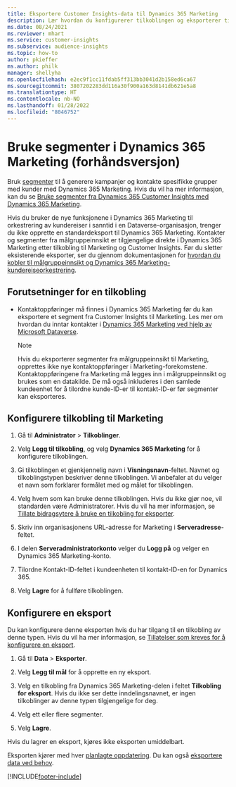 ```yaml
---
title: Eksportere Customer Insights-data til Dynamics 365 Marketing
description: Lær hvordan du konfigurerer tilkoblingen og eksporterer til Dynamics 365 Marketing.
ms.date: 08/24/2021
ms.reviewer: mhart
ms.service: customer-insights
ms.subservice: audience-insights
ms.topic: how-to
author: pkieffer
ms.author: philk
manager: shellyha
ms.openlocfilehash: e2ec9f1cc11fdab5ff313bb3041d2b158ed6ca67
ms.sourcegitcommit: 3807202283dd116a30f900a163d8141db621e5a8
ms.translationtype: HT
ms.contentlocale: nb-NO
ms.lasthandoff: 01/28/2022
ms.locfileid: "8046752"
---
```

# <a name="use-segments-in-dynamics-365-marketing-preview"></a>Bruke segmenter i Dynamics 365 Marketing (forhåndsversjon)



Bruk [segmenter](segments.md) til å generere kampanjer og kontakte spesifikke grupper med kunder med Dynamics 365 Marketing. Hvis du vil ha mer informasjon, kan du se [Bruke segmenter fra Dynamics 365 Customer Insights med Dynamics 365 Marketing](/dynamics365/marketing/customer-insights-segments).

Hvis du bruker de nye funksjonene i Dynamics 365 Marketing til orkestrering av kundereiser i sanntid i en Dataverse-organisasjon, trenger du ikke opprette en standardeksport til Dynamics 365 Marketing. Kontakter og segmenter fra målgruppeinnsikt er tilgjengelige direkte i Dynamics 365 Marketing etter tilkobling til Marketing og Customer Insights. Før du sletter eksisterende eksporter, ser du gjennom dokumentasjonen for [hvordan du kobler til målgruppeinnsikt og Dynamics 365 Marketing-kundereiseorkestrering](/dynamics365/marketing/real-time-marketing-ci-profile).

## <a name="prerequisite-for-a-connection"></a>Forutsetninger for en tilkobling

- Kontaktoppføringer må finnes i Dynamics 365 Marketing før du kan eksportere et segment fra Customer Insights til Marketing. Les mer om hvordan du inntar kontakter i [Dynamics 365 Marketing ved hjelp av Microsoft Dataverse](connect-power-query.md).

  > [!NOTE]
  > Hvis du eksporterer segmenter fra målgruppeinnsikt til Marketing, opprettes ikke nye kontaktoppføringer i Marketing-forekomstene. Kontaktoppføringene fra Marketing må legges inn i målgruppeinnsikt og brukes som en datakilde. De må også inkluderes i den samlede kundeenhet for å tilordne kunde-ID-er til kontakt-ID-er før segmenter kan eksporteres.

## <a name="set-up-connection-to-marketing"></a>Konfigurere tilkobling til Marketing

1. Gå til **Administrator** > **Tilkoblinger**.

1. Velg **Legg til tilkobling**, og velg **Dynamics 365 Marketing** for å konfigurere tilkoblingen.

1. Gi tilkoblingen et gjenkjennelig navn i **Visningsnavn**-feltet. Navnet og tilkoblingstypen beskriver denne tilkoblingen. Vi anbefaler at du velger et navn som forklarer formålet med og målet for tilkoblingen.

1. Velg hvem som kan bruke denne tilkoblingen. Hvis du ikke gjør noe, vil standarden være Administratorer. Hvis du vil ha mer informasjon, se [Tillate bidragsytere å bruke en tilkobling for eksporter](connections.md#allow-contributors-to-use-a-connection-for-exports).

1. Skriv inn organisasjonens URL-adresse for Marketing i **Serveradresse**-feltet.

1. I delen **Serveradministratorkonto** velger du **Logg på** og velger en Dynamics 365 Marketing-konto.

1. Tilordne Kontakt-ID-feltet i kundeenheten til kontakt-ID-en for Dynamics 365.

1. Velg **Lagre** for å fullføre tilkoblingen. 

## <a name="configure-an-export"></a>Konfigurere en eksport

Du kan konfigurere denne eksporten hvis du har tilgang til en tilkobling av denne typen. Hvis du vil ha mer informasjon, se [Tillatelser som kreves for å konfigurere en eksport](export-destinations.md#set-up-a-new-export).

1. Gå til **Data** > **Eksporter**.

1. Velg **Legg til mål** for å opprette en ny eksport.

1. Velg en tilkobling fra Dynamics 365 Marketing-delen i feltet **Tilkobling for eksport**. Hvis du ikke ser dette inndelingsnavnet, er ingen tilkoblinger av denne typen tilgjengelige for deg.

1. Velg ett eller flere segmenter.

1. Velg **Lagre**.

Hvis du lagrer en eksport, kjøres ikke eksporten umiddelbart.

Eksporten kjører med hver [planlagte oppdatering](system.md#schedule-tab). Du kan også [eksportere data ved behov](export-destinations.md#run-exports-on-demand). 

[!INCLUDE[footer-include](../includes/footer-banner.md)]
